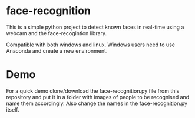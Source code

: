 # face-recognition
This is a simple python project to detect known faces in real-time using a webcam and the face-recogintion library.

Compatible with both windows and linux.
Windows users need to use Anaconda and create a new environment.

# Demo
For a quick demo clone/download the face-recognition.py file from this repository and put it in a folder with images of people to be recognised and name them accordingly. Also change the names in the face-recognition.py itself. 
